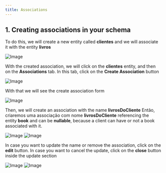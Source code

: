```yaml
---
title: Associations
---
```


## 1. Creating associations in your schema

To do this, we will create a new entity called **clientes** and we will associate it with the entity **livros**

![Image](/images/yc-web/associations1.png)


With the created association, we will click on the **clientes** entity, and then on the **Associations** tab. In this tab, click on the **Create Association** button

![Image](/images/yc-web/associations2.png)

With that we will see the create association form

![Image](/images/yc-web/associations3.png)

Then, we will create an association with the name **livrosDoCliente** 
Então, criaremos uma associação com nome **livrosDoCliente** referencing the entity **book** and can be **nullable**, because a client can have or not a book associated with it.

![Image](/images/yc-web/associations4.png)
![Image](/images/yc-web/associations5.png)

In case you want to update the name or remove the association, click on the **edit** button. In case you want to cancel the update, click on the **close** button inside the update section

![Image](/images/yc-web/associations6.png)
![Image](/images/yc-web/associations7.png)

